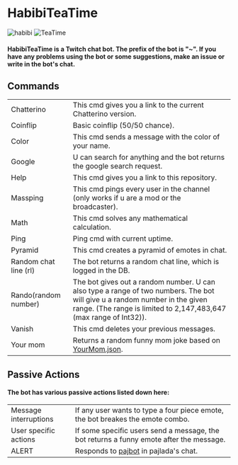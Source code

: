 <h1> HabibiTeaTime </h1>

![habibi](https://user-images.githubusercontent.com/58480669/130861712-fe31bc96-3393-46eb-a677-d1a2f81716b5.png)
![TeaTime](https://user-images.githubusercontent.com/58480669/130861718-ba4958e1-9ec7-4547-ae06-e8f7371793cf.jpeg)

<h4> HabibiTeaTime is a Twitch chat bot. The prefix of the bot is "~". If you have any problems using the bot or some suggestions, make an issue or write in the bot's chat. </h4>
<h2> Commands </h2>
<table>
	<tr>
		<td>
			Chatterino
		</td>
		<td>
			This cmd gives you a link to the current Chatterino version.
		</td>
	</tr>
	<tr>
		<td>
			Coinflip
		</td>
		<td>
			Basic coinflip (50/50 chance).
		</td>
	</tr>
	<tr>
		<td>
			Color
		</td>
		<td>
			This cmd sends a message with the color of your name.
		</td>
	</tr>
	<tr>
		<td>
			Google
		</td>
		<td>
			U can search for anything and the bot returns the google search request.
		</td>
	</tr>
	<tr>
		<td>
			Help
		</td>
		<td>
			This cmd gives you a link to this repository.
		</td>
	</tr>
	<tr>
		<td>
			Massping
		</td>
		<td>
			This cmd pings every user in the channel (only works if u are a mod or the broadcaster).
		</td>
	</tr>
	<tr>
		<td>
			Math
		</td>
		<td>
			This cmd solves any mathematical calculation.
		</td>
	</tr>
	<tr>
		<td>
			Ping
		</td>
		<td>
			Ping cmd with current uptime.
		</td>
	</tr>
	<tr>
		<td>
			Pyramid
		</td>
		<td>
			This cmd creates a pyramid of emotes in chat.
		</td>
	</tr>	
	<tr>
		<td>
			Random chat line (rl)
		</td>
		<td>
			The bot returns a random chat line, which is logged in the DB.
		</td>
	</tr>
	<tr>
		<td>
			Rando(random number)
		</td>
		<td>
			The bot gives out a random number. U can also type a range of two numbers. The bot will give u a random number in the given range. (The range is 			 limited to 2,147,483,647 (max range of Int32)).
		</td>
	<tr>
		<td>
			Vanish
		</td>
		<td>
			This cmd deletes your previous messages.
		</td>
	</tr>
	<tr>
		<td>
			Your mom
		</td>
		<td>
			Returns a random funny mom joke based on <a href="https://github.com/jann-amh/HabibiTeaTime/blob/master/HabibiTeaTime/Resources						/YourMom.json">YourMom.json</a>.
		</td>
	</tr>
</table> 
<h2>Passive Actions</h2>
<h4> The bot has various passive actions listed down here:</h4>
<table>
	<tr>
		<td>
			Message interruptions
		</td>
		<td>
			If any user wants to type a four piece emote, the bot breakes the emote combo.
		</td>
	</tr>
	<tr>
		<td>
			User specific actions
		</td>
		<td>
			If some specific users send a message, the bot returns a funny emote after the message.
		</td>
	</tr>
	<tr>
		<td>
			ALERT
		</td>
		<td>
			Responds to <a href="https://github.com/pajbot/pajbot">pajbot</a> in pajlada's chat.
		</td>
	</tr>
</table>
